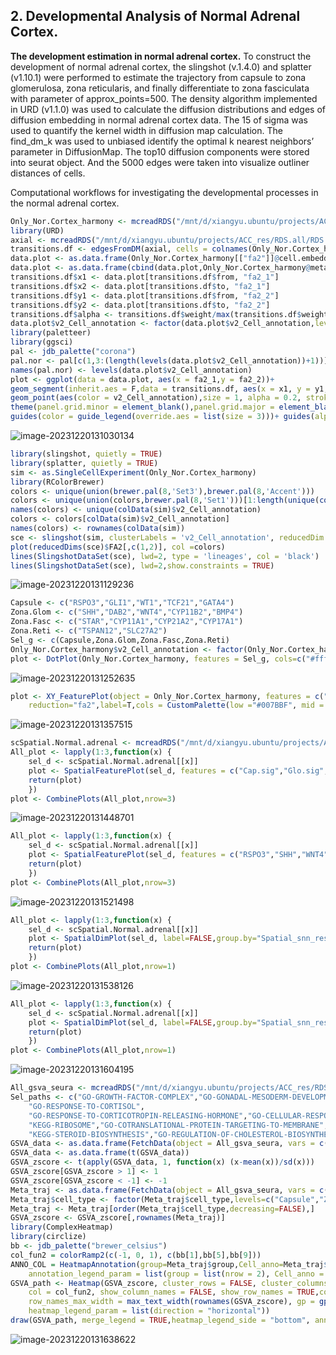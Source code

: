 ## 2. Developmental Analysis of Normal Adrenal Cortex.

**The development estimation in normal adrenal cortex.** To construct the development of normal adrenal cortex, the slingshot (v.1.4.0) and splatter (v1.10.1) were performed to estimate the trajectory from capsule to zona glomerulosa, zona reticularis, and finally differentiate to zona fasciculata with parameter of approx_points=500. The density algorithm implemented in URD (v1.1.0) was used to calculate the diffusion distributions and edges of diffusion embedding in normal adrenal cortex data. The 15 of sigma was used to quantify the kernel width in diffusion map calculation. The find_dm_k was used to unbiased identify the optimal k nearest neighbors’ parameter in DiffusionMap. The top10 diffusion components were stored into seurat object. And the 5000 edges were taken into visualize outliner distances of cells. 

Computational workflows for investigating the developmental processes in the normal adrenal cortex.

~~~R
Only_Nor.Cortex_harmony <- mcreadRDS("/mnt/d/xiangyu.ubuntu/projects/ACC_res/RDS.all/RDS.final/scRNA.Normal.adrenal.only.Cortex_harmony.rds", mc.cores = 20)
library(URD)
axial <- mcreadRDS("/mnt/d/xiangyu.ubuntu/projects/ACC_res/RDS.all/RDS.final/scRNA.Normal.adrenal.only.Cortex_URD.rds", mc.cores = 20)
transitions.df <- edgesFromDM(axial, cells = colnames(Only_Nor.Cortex_harmony),edges.return = 5000)
data.plot <- as.data.frame(Only_Nor.Cortex_harmony[["fa2"]]@cell.embeddings)
data.plot <- as.data.frame(cbind(data.plot,Only_Nor.Cortex_harmony@meta.data))
transitions.df$x1 <- data.plot[transitions.df$from, "fa2_1"]
transitions.df$x2 <- data.plot[transitions.df$to, "fa2_1"]
transitions.df$y1 <- data.plot[transitions.df$from, "fa2_2"]
transitions.df$y2 <- data.plot[transitions.df$to, "fa2_2"]
transitions.df$alpha <- transitions.df$weight/max(transitions.df$weight) * 0.5
data.plot$v2_Cell_annotation <- factor(data.plot$v2_Cell_annotation,levels=c("Capsule","Zona.Glom","Zona.Fasc","Zona.Reti"))
library(paletteer)
library(ggsci)
pal <- jdb_palette("corona")
pal.nor <- pal[c(1,3:(length(levels(data.plot$v2_Cell_annotation))+1))]
names(pal.nor) <- levels(data.plot$v2_Cell_annotation)
plot <- ggplot(data = data.plot, aes(x = fa2_1,y = fa2_2))+ 
geom_segment(inherit.aes = F,data = transitions.df, aes(x = x1, y = y1, xend = x2,yend = y2, alpha = alpha),color = "grey")+ 
geom_point(aes(color = v2_Cell_annotation),size = 1, alpha = 0.2, stroke = 0)+ theme_bw() + 
theme(panel.grid.minor = element_blank(),panel.grid.major = element_blank(), plot.title = element_text(face = "bold"))+
guides(color = guide_legend(override.aes = list(size = 3)))+ guides(alpha = F)+scale_color_manual(values = pal.nor, guide = "none")
~~~

![image-20231220131030134](./Chapter2.assets/image-20231220131030134-1703107123808-246.png)

~~~R
library(slingshot, quietly = TRUE)
library(splatter, quietly = TRUE)
sim <- as.SingleCellExperiment(Only_Nor.Cortex_harmony)
library(RColorBrewer)
colors <- unique(union(brewer.pal(8,'Set3'),brewer.pal(8,'Accent')))
colors <- unique(union(colors,brewer.pal(8,'Set1')))[1:length(unique(colData(sim)$v2_Cell_annotation))]
names(colors) <- unique(colData(sim)$v2_Cell_annotation)
colors <- colors[colData(sim)$v2_Cell_annotation]
names(colors) <- rownames(colData(sim))
sce <- slingshot(sim, clusterLabels = 'v2_Cell_annotation', reducedDim = 'FA2', start.clus = "Capsule",end.clus = "Zona.Reti",approx_points=500)
plot(reducedDims(sce)$FA2[,c(1,2)], col =colors)
lines(SlingshotDataSet(sce), lwd=2, type = 'lineages', col = 'black')
lines(SlingshotDataSet(sce), lwd=2,show.constraints = TRUE)
~~~

![image-20231220131129236](./Chapter2.assets/image-20231220131129236-1703107123808-247.png)

~~~R
Capsule <- c("RSPO3","GLI1","WT1","TCF21","GATA4")
Zona.Glom <- c("SHH","DAB2","WNT4","CYP11B2","BMP4")
Zona.Fasc <- c("STAR","CYP11A1","CYP21A2","CYP17A1")
Zona.Reti <- c("TSPAN12","SLC27A2")
Sel_g <- c(Capsule,Zona.Glom,Zona.Fasc,Zona.Reti)
Only_Nor.Cortex_harmony$v2_Cell_annotation <- factor(Only_Nor.Cortex_harmony$v2_Cell_annotation,levels=c("Capsule","Zona.Glom","Zona.Fasc","Zona.Reti"))
plot <- DotPlot(Only_Nor.Cortex_harmony, features = Sel_g, cols=c("#ffffff", "#B30000"),scale = TRUE,col.min = 0,col.max = 5,group.by="v2_Cell_annotation") + RotatedAxis()+ labs(title="Normal Cortex")+scale_size(range = c(1, 8))
~~~

![image-20231220131252635](./Chapter2.assets/image-20231220131252635-1703107123809-248.png)

~~~R
plot <- XY_FeaturePlot(object = Only_Nor.Cortex_harmony, features = c("Cap.sig","Glo.sig","Fas.sig","Ret.sig"),pt.size=.1, ncol=4,
    reduction="fa2",label=T,cols = CustomPalette(low ="#007BBF", mid = "#FFF485",high = "#FF0000"))
~~~

![image-20231220131357515](./Chapter2.assets/image-20231220131357515-1703107123809-249.png)

~~~R
scSpatial.Normal.adrenal <- mcreadRDS("/mnt/d/xiangyu.ubuntu/projects/ACC_res/RDS.all/RDS.final/scSpatial.Normal.adrenal.seurat.rds", mc.cores = 20)
All_plot <- lapply(1:3,function(x) {
    sel_d <- scSpatial.Normal.adrenal[[x]]
    plot <- SpatialFeaturePlot(sel_d, features = c("Cap.sig","Glo.sig","Fas.sig","Ret.sig","Med.sig"),ncol=5)
    return(plot)
    })
plot <- CombinePlots(All_plot,nrow=3)
~~~

![image-20231220131448701](./Chapter2.assets/image-20231220131448701-1703107123809-250.png)

~~~R
All_plot <- lapply(1:3,function(x) {
    sel_d <- scSpatial.Normal.adrenal[[x]]
    plot <- SpatialFeaturePlot(sel_d, features = c("RSPO3","SHH","WNT4","CYP17A1","TSPAN12","CHGB"),ncol=6)
    return(plot)
    })
plot <- CombinePlots(All_plot,nrow=3)
~~~

![image-20231220131521498](./Chapter2.assets/image-20231220131521498-1703107123809-251.png)

~~~R
All_plot <- lapply(1:3,function(x) {
    sel_d <- scSpatial.Normal.adrenal[[x]]
    plot <- SpatialDimPlot(sel_d, label=FALSE,group.by="Spatial_snn_res.1",pt.size=0) +NoLegend()
    return(plot)
    })
plot <- CombinePlots(All_plot,nrow=1)
~~~

![image-20231220131538126](./Chapter2.assets/image-20231220131538126-1703107123809-252.png)

~~~R
All_plot <- lapply(1:3,function(x) {
    sel_d <- scSpatial.Normal.adrenal[[x]]
    plot <- SpatialDimPlot(sel_d, label=FALSE,group.by="Spatial_snn_res.1",pt.size=1)+NoLegend()
    return(plot)
    })
plot <- CombinePlots(All_plot,nrow=1)
~~~

![image-20231220131604195](./Chapter2.assets/image-20231220131604195-1703107123809-253.png)

~~~R
All_gsva_seura <- mcreadRDS("/mnt/d/xiangyu.ubuntu/projects/ACC_res/RDS.all/RDS.final/scRNA.Normal.adrenal.only.Cortex_downsample_exp.rds", mc.cores = 20)
Sel_paths <- c("GO-GROWTH-FACTOR-COMPLEX","GO-GONADAL-MESODERM-DEVELOPMENT","KEGG-ECM-RECEPTOR-INTERACTION","REACTOME-COLLAGEN-CHAIN-TRIMERIZATION",
    "GO-RESPONSE-TO-CORTISOL",
    "GO-RESPONSE-TO-CORTICOTROPIN-RELEASING-HORMONE","GO-CELLULAR-RESPONSE-TO-HEPARIN1","GO-ESTROGEN-RECEPTOR-ACTIVITY","GO-PROTEIN-DE-ADP-RIBOSYLATION","GO-NEGATIVE-REGULATION-OF-MONOCYTE-CHEMOTAXIS",
    "KEGG-RIBOSOME","GO-COTRANSLATIONAL-PROTEIN-TARGETING-TO-MEMBRANE","GO-AMP-BIOSYNTHETIC-PROCESS","GO-POSITIVE-REGULATION-OF-CHOLESTEROL-STORAGE",
    "KEGG-STEROID-BIOSYNTHESIS","GO-REGULATION-OF-CHOLESTEROL-BIOSYNTHETIC-PROCESS","KEGG-STEROID-BIOSYNTHESIS","REACTOME-CHOLESTEROL-BIOSYNTHESIS")
GSVA_data <- as.data.frame(FetchData(object = All_gsva_seura, vars = c(as.character(unique(Sel_paths))),slot="data"))
GSVA_data <- as.data.frame(t(GSVA_data))
GSVA_zscore <- t(apply(GSVA_data, 1, function(x) (x-mean(x))/sd(x)))
GSVA_zscore[GSVA_zscore > 1] <- 1
GSVA_zscore[GSVA_zscore < -1] <- -1
Meta_traj <- as.data.frame(FetchData(object = All_gsva_seura, vars = c("cell_type","group"),slot="data"))
Meta_traj$cell_type <- factor(Meta_traj$cell_type,levels=c("Capsule","Zona.Glom","Zona.Fasc","Zona.Reti"))
Meta_traj <- Meta_traj[order(Meta_traj$cell_type,decreasing=FALSE),]
GSVA_zscore <- GSVA_zscore[,rownames(Meta_traj)]
library(ComplexHeatmap)
library(circlize)
bb <- jdb_palette("brewer_celsius")
col_fun2 = colorRamp2(c(-1, 0, 1), c(bb[1],bb[5],bb[9]))
ANNO_COL = HeatmapAnnotation(group=Meta_traj$group,Cell_anno=Meta_traj$cell_type,
    annotation_legend_param = list(group = list(nrow = 2), Cell_anno = list(nrow = 1)))
GSVA_path <- Heatmap(GSVA_zscore, cluster_rows = FALSE, cluster_columns = FALSE, top_annotation = ANNO_COL, 
    col = col_fun2, show_column_names = FALSE, show_row_names = TRUE,column_title = "GSVA", 
    row_names_max_width = max_text_width(rownames(GSVA_zscore), gp = gpar(fontsize = 5)), width = unit(12, "cm"),
    heatmap_legend_param = list(direction = "horizontal"))
draw(GSVA_path, merge_legend = TRUE,heatmap_legend_side = "bottom", annotation_legend_side = "bottom")
~~~

![image-20231220131638622](./Chapter2.assets/image-20231220131638622-1703107123809-254.png)